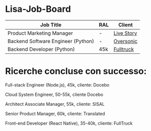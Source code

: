 # Lisa-Job-Board

| Job Title | RAL | Client |
|----------|----------|----------|
| Product Marketing Manager   | -   | [Live Story](https://apply.workable.com/edgemony/j/E488249CEA/)  |
| Backend Software Engineer (Python)   | - | [Oversonic](https://apply.workable.com/edgemony/j/AA11BA968B/)   |
| Backend Developer (Python)   | 45k  | [Fulltruck](https://apply.workable.com/edgemony/j/3441D2A4B7/)   |



# Ricerche concluse con successo: 

Full-stack Engineer (Node.js), 45k, cliente: Docebo

Cloud System Engineer, 50-55k, cliente Docebo

Architect Associate Manager, 55k, cliente: SISAL

Senior Product Manager, 60k, cliente: Translated

Front-end Developer (React Native), 35-40k, cliente: FullTruck

